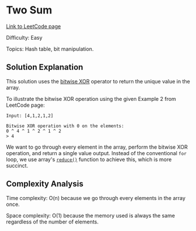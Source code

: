 # Two Sum

[Link to LeetCode page](https://leetcode.com/problems/two-sum/)

Difficulty: Easy

Topics: Hash table, bit manipulation.

## Solution Explanation

This solution uses the [bitwise XOR](https://developer.mozilla.org/en-US/docs/Web/JavaScript/Reference/Operators/Bitwise_Operators#(Bitwise_XOR)) operator to return the unique value in the array.

To illustrate the bitwise XOR operation using the given Example 2 from LeetCode page:

```text
Input: [4,1,2,1,2]

Bitwise XOR operation with 0 on the elements:
0 ^ 4 ^ 1 ^ 2 ^ 1 ^ 2
> 4
```

We want to go through every element in the array, perform the bitwise XOR operation, and return a single value output. Instead of the conventional `for` loop, we use array's [`reduce()`](https://developer.mozilla.org/en-US/docs/Web/JavaScript/Reference/Global_Objects/Array/reduce) function to achieve this, which is more succinct.

## Complexity Analysis

Time complexity: O(n) because we go through every elements in the array once.

Space complexity: O(1) because the memory used is always the same regardless of the number of elements.
